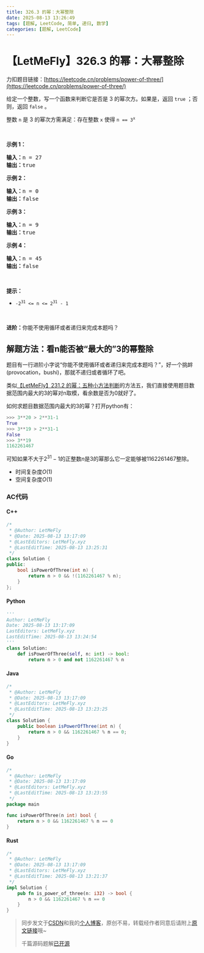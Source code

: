 ```yaml
---
title: 326.3 的幂：大幂整除
date: 2025-08-13 13:26:49
tags: [题解, LeetCode, 简单, 递归, 数学]
categories: [题解, LeetCode]
---
```


# 【LetMeFly】326.3 的幂：大幂整除

力扣题目链接：[https://leetcode.cn/problems/power-of-three/](https://leetcode.cn/problems/power-of-three/)

<p>给定一个整数，写一个函数来判断它是否是 3&nbsp;的幂次方。如果是，返回 <code>true</code> ；否则，返回 <code>false</code> 。</p>

<p>整数 <code>n</code> 是 3 的幂次方需满足：存在整数 <code>x</code> 使得 <code>n == 3<sup>x</sup></code></p>

<p>&nbsp;</p>

<p><strong>示例 1：</strong></p>

<pre>
<strong>输入：</strong>n = 27
<strong>输出：</strong>true
</pre>

<p><strong>示例 2：</strong></p>

<pre>
<strong>输入：</strong>n = 0
<strong>输出：</strong>false
</pre>

<p><strong>示例 3：</strong></p>

<pre>
<strong>输入：</strong>n = 9
<strong>输出：</strong>true
</pre>

<p><strong>示例 4：</strong></p>

<pre>
<strong>输入：</strong>n = 45
<strong>输出：</strong>false
</pre>

<p>&nbsp;</p>

<p><strong>提示：</strong></p>

<ul>
	<li><code>-2<sup>31</sup> &lt;= n &lt;= 2<sup>31</sup> - 1</code></li>
</ul>

<p>&nbsp;</p>

<p><strong>进阶：</strong>你能不使用循环或者递归来完成本题吗？</p>


    
## 解题方法：看n能否被“最大的”3的幂整除

题目有一行进阶小字说“你能不使用循环或者递归来完成本题吗？”，好一个挑衅(provocation，bushi)，那就不递归或者循环了吧。

类似[【LetMeFly】231.2 的幂：五种小方法判断](https://blog.letmefly.xyz/2022/09/08/LeetCode%200231.2%E7%9A%84%E5%B9%82/)的方法五，我们直接使用题目数据范围内最大的3的幂对n取模，看余数是否为0就好了。

如何求题目数据范围内最大的3的幂？打开python有：

```python
>>> 3**20 > 2**31-1
True
>>> 3**19 > 2**31-1
False
>>> 3**19
1162261467
```

可知如果不大于$2^{31}-1$的正整数$n$是$3$的幂那么它一定能够被$1162261467$整除。

+ 时间复杂度$O(1)$
+ 空间复杂度$O(1)$

### AC代码

#### C++

```cpp
/*
 * @Author: LetMeFly
 * @Date: 2025-08-13 13:17:09
 * @LastEditors: LetMeFly.xyz
 * @LastEditTime: 2025-08-13 13:25:31
 */
class Solution {
public:
    bool isPowerOfThree(int n) {
        return n > 0 && !(1162261467 % n);
    }
};
```

#### Python

```python
'''
Author: LetMeFly
Date: 2025-08-13 13:17:09
LastEditors: LetMeFly.xyz
LastEditTime: 2025-08-13 13:24:54
'''
class Solution:
    def isPowerOfThree(self, n: int) -> bool:
        return n > 0 and not 1162261467 % n
```

#### Java

```java
/*
 * @Author: LetMeFly
 * @Date: 2025-08-13 13:17:09
 * @LastEditors: LetMeFly.xyz
 * @LastEditTime: 2025-08-13 13:23:25
 */
class Solution {
    public boolean isPowerOfThree(int n) {
        return n > 0 && 1162261467 % n == 0;
    }
}
```

#### Go

```go
/*
 * @Author: LetMeFly
 * @Date: 2025-08-13 13:17:09
 * @LastEditors: LetMeFly.xyz
 * @LastEditTime: 2025-08-13 13:23:55
 */
package main

func isPowerOfThree(n int) bool {
    return n > 0 && 1162261467 % n == 0
}
```

#### Rust

```rust
/*
 * @Author: LetMeFly
 * @Date: 2025-08-13 13:17:09
 * @LastEditors: LetMeFly.xyz
 * @LastEditTime: 2025-08-13 13:21:37
 */
impl Solution {
    pub fn is_power_of_three(n: i32) -> bool {
        n > 0 && 1162261467 % n == 0
    }
}
```

> 同步发文于[CSDN](https://letmefly.blog.csdn.net/article/details/150343626)和我的[个人博客](https://blog.letmefly.xyz/)，原创不易，转载经作者同意后请附上[原文链接](https://blog.letmefly.xyz/2025/08/13/LeetCode%200326.3%E7%9A%84%E5%B9%82/)哦~
>
> 千篇源码题解[已开源](https://github.com/LetMeFly666/LeetCode)
